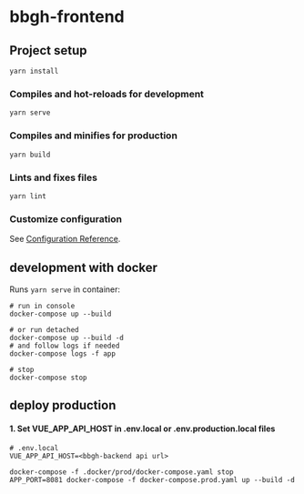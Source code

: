 # bbgh-frontend

## Project setup
```
yarn install
```

### Compiles and hot-reloads for development
```
yarn serve
```

### Compiles and minifies for production
```
yarn build
```

### Lints and fixes files
```
yarn lint
```

### Customize configuration
See [Configuration Reference](https://cli.vuejs.org/config/).

## development with docker

Runs `yarn serve` in container:
```
# run in console
docker-compose up --build

# or run detached
docker-compose up --build -d
# and follow logs if needed
docker-compose logs -f app

# stop
docker-compose stop
```

## deploy production

#### 1. Set VUE_APP_API_HOST in .env.local or .env.production.local files
```env
# .env.local
VUE_APP_API_HOST=<bbgh-backend api url>
```

```
docker-compose -f .docker/prod/docker-compose.yaml stop
APP_PORT=8081 docker-compose -f docker-compose.prod.yaml up --build -d
```
